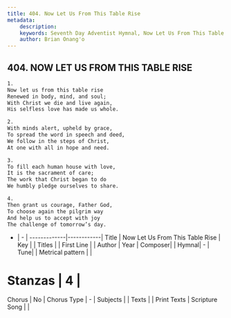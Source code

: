 ```yaml
---
title: 404. Now Let Us From This Table Rise
metadata:
    description: 
    keywords: Seventh Day Adventist Hymnal, Now Let Us From This Table Rise, , 
    author: Brian Onang'o
---
```



## 404. NOW LET US FROM THIS TABLE RISE

```txt
1.
Now let us from this table rise
Renewed in body, mind, and soul;
With Christ we die and live again,
His selfless love has made us whole.

2.
With minds alert, upheld by grace,
To spread the word in speech and deed,
We follow in the steps of Christ,
At one with all in hope and need.

3.
To fill each human house with love,
It is the sacrament of care;
The work that Christ began to do
We humbly pledge ourselves to share.

4.
Then grant us courage, Father God,
To choose again the pilgrim way
And help us to accept with joy
The challenge of tomorrow’s day.
```

- |   -  |
-------------|------------|
Title | Now Let Us From This Table Rise |
Key |  |
Titles |  |
First Line |  |
Author | 
Year | 
Composer|  |
Hymnal|  - |
Tune|  |
Metrical pattern | |
# Stanzas | 4 |
Chorus | No |
Chorus Type | - |
Subjects |  |
Texts |  |
Print Texts | 
Scripture Song |  |
  
